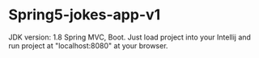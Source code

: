 # Spring5-jokes-app-v1

JDK version: 1.8
Spring MVC, Boot.
Just load project into your Intellij and run project at "localhost:8080" at your browser.
